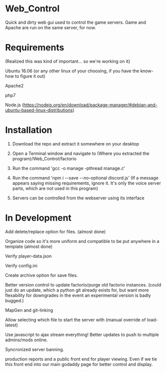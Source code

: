 # Web_Control
Quick and dirty web gui used to control the game servers. Game and Apache are run on the same server, for now.

# Requirements
(Realized this was kind of important... so we're working on it)

Ubuntu 16.06 (or any other linux of your choosing, if you have the know-how to figure it out)

Apache2

php7

Node.js (https://nodejs.org/en/download/package-manager/#debian-and-ubuntu-based-linux-distributions)

# Installation

1) Download the repo and extract it somewhere on your desktop

2) Open a Terminal window and navigate to (Where you extracted the program)/Web_Control/factorio

3) Run the command 'gcc -o manage -pthread manage.c'

4) Run the command 'npm i --save --no-optional discord.js' (If a message appears saying missing requirements, ignore it. It's only the voice server parts, which are not used in this program)

5) Servers can be controlled from the webserver using its interface

# In Development
Add delete/replace option for files. (almost done)

Organize code so it's more uniform and compatible to be put anywhere in a template (almost done)

Verify player-data.json

Verify config.ini

Create archive option for save files.

Better version control to update factorio/purge old factorio instances. (could just do an update, which a python git already exists for, but want more flexability for downgrades in the event an experimental version is badly bugged.)

MapGen and git-linking

Allow selecting which file to start the server with (manual override of load-latest)

Use javascript to ajax stream everything! Better updates to push to multiple admins/mods online.

Syncronized server banning.

production reports and a public front end for player viewing. Even if we tie this front end into our main godaddy page for better control and display.


